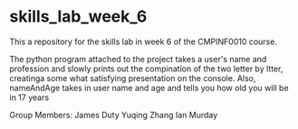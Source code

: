 # skills_lab_week_6
This a repository for the skills lab in week 6 of the CMPINF0010 course.

The python program attached to the project takes a user's name and profession and
slowly prints out the compination of the two letter by ltter, creatinga some what 
satisfying presentation on the console.
Also, nameAndAge takes in user name and age and tells you how old you will be in 17 years

Group Members: 
James Duty
Yuqing Zhang
Ian Murday
